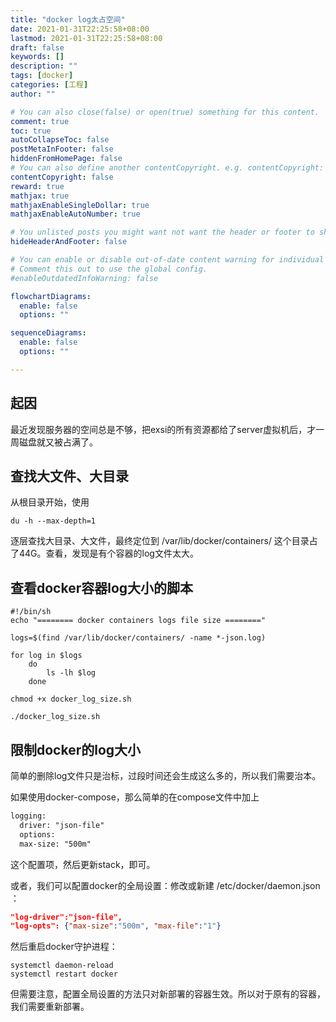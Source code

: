 ```yaml
---
title: "docker log太占空间"
date: 2021-01-31T22:25:58+08:00
lastmod: 2021-01-31T22:25:58+08:00
draft: false
keywords: []
description: ""
tags: [docker]
categories: [工程]
author: ""

# You can also close(false) or open(true) something for this content.
comment: true
toc: true
autoCollapseToc: false
postMetaInFooter: false
hiddenFromHomePage: false
# You can also define another contentCopyright. e.g. contentCopyright: "This is another copyright."
contentCopyright: false
reward: true
mathjax: true
mathjaxEnableSingleDollar: true
mathjaxEnableAutoNumber: true

# You unlisted posts you might want not want the header or footer to show
hideHeaderAndFooter: false

# You can enable or disable out-of-date content warning for individual post.
# Comment this out to use the global config.
#enableOutdatedInfoWarning: false

flowchartDiagrams:
  enable: false
  options: ""

sequenceDiagrams: 
  enable: false
  options: ""

---
```

## 起因

最近发现服务器的空间总是不够，把exsi的所有资源都给了server虚拟机后，才一周磁盘就又被占满了。

## 查找大文件、大目录

从根目录开始，使用

```shell
du -h --max-depth=1
```

逐层查找大目录、大文件，最终定位到 /var/lib/docker/containers/ 这个目录占了44G。查看，发现是有个容器的log文件太大。

## 查看docker容器log大小的脚本

```shell
#!/bin/sh 
echo "======== docker containers logs file size ========"  

logs=$(find /var/lib/docker/containers/ -name *-json.log)  

for log in $logs  
    do  
        ls -lh $log
    done
```

```shell
chmod +x docker_log_size.sh

./docker_log_size.sh
```

## 限制docker的log大小

简单的删除log文件只是治标，过段时间还会生成这么多的，所以我们需要治本。

如果使用docker-compose，那么简单的在compose文件中加上

```xml
logging:
  driver: "json-file"
  options:
  max-size: "500m"
```

这个配置项，然后更新stack，即可。

或者，我们可以配置docker的全局设置：修改或新建 /etc/docker/daemon.json ：

```json
"log-driver":"json-file",
"log-opts": {"max-size":"500m", "max-file":"1"}
```

然后重启docker守护进程：

```shell
systemctl daemon-reload
systemctl restart docker
```

但需要注意，配置全局设置的方法只对新部署的容器生效。所以对于原有的容器，我们需要重新部署。
